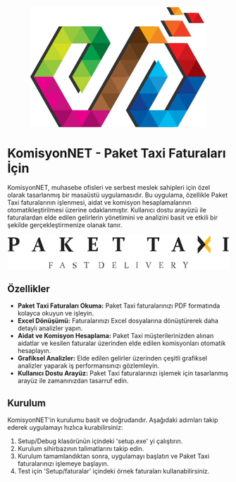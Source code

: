 

<div align="center">
  <img src="https://github.com/Atakan-Demir/komisyonNET/blob/main/assets/logo-dark.png" width="400">
</div>

# KomisyonNET - Paket Taxi Faturaları İçin

KomisyonNET, muhasebe ofisleri ve serbest meslek sahipleri için özel olarak tasarlanmış bir masaüstü uygulamasıdır. Bu uygulama, özellikle Paket Taxi faturalarının işlenmesi, aidat ve komisyon hesaplamalarının otomatikleştirilmesi üzerine odaklanmıştır. Kullanıcı dostu arayüzü ile faturalardan elde edilen gelirlerin yönetimini ve analizini basit ve etkili bir şekilde gerçekleştirmenize olanak tanır.

<div align="center">
  <img src="https://github.com/Atakan-Demir/komisyonNET/blob/main/assets/ptLogoWhite.png">
</div>

## Özellikler

- **Paket Taxi Faturaları Okuma:** Paket Taxi faturalarınızı PDF formatında kolayca okuyun ve işleyin.
- **Excel Dönüşümü:** Faturalarınızı Excel dosyalarına dönüştürerek daha detaylı analizler yapın.
- **Aidat ve Komisyon Hesaplama:** Paket Taxi müşterilerinizden alınan aidatlar ve kesilen faturalar üzerinden elde edilen komisyonları otomatik hesaplayın.
- **Grafiksel Analizler:** Elde edilen gelirler üzerinden çeşitli grafiksel analizler yaparak iş performansınızı gözlemleyin.
- **Kullanıcı Dostu Arayüz:** Paket Taxi faturalarınızı işlemek için tasarlanmış arayüz ile zamanınızdan tasarruf edin.

## Kurulum

KomisyonNET'in kurulumu basit ve doğrudandır. Aşağıdaki adımları takip ederek uygulamayı hızlıca kurabilirsiniz:

1. Setup/Debug klasörünün içindeki 'setup.exe' yi çalıştırın.
2. Kurulum sihirbazının talimatlarını takip edin.
3. Kurulum tamamlandıktan sonra, uygulamayı başlatın ve Paket Taxi faturalarınızı işlemeye başlayın.
4. Test için 'Setup/faturalar' içindeki örnek faturaları kullanabilirsiniz.
